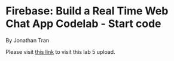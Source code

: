 # Firebase: Build a Real Time Web Chat App Codelab - Start code

By Jonathan Tran

Please visit <a href="https://jtran30.github.io/it202/labs/lab">this link</a> to visit this lab 5 upload.